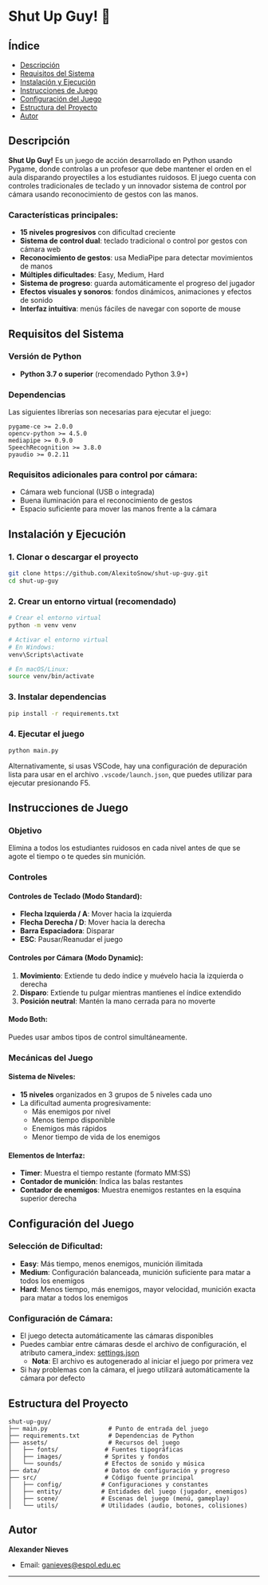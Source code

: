 # Shut Up Guy! 🎯

## Índice

- [Descripción](#descripción)
- [Requisitos del Sistema](#requisitos-del-sistema)
- [Instalación y Ejecución](#instalación-y-ejecución)
- [Instrucciones de Juego](#instrucciones-de-juego)
- [Configuración del Juego](#configuración-del-juego)
- [Estructura del Proyecto](#estructura-del-proyecto)
- [Autor](#autor)

## Descripción

**Shut Up Guy!** Es un juego de acción desarrollado en Python usando Pygame, donde controlas a un profesor que debe mantener el orden en el aula disparando proyectiles a los estudiantes ruidosos. El juego cuenta con controles tradicionales de teclado y un innovador sistema de control por cámara usando reconocimiento de gestos con las manos.

### Características principales:
- **15 niveles progresivos** con dificultad creciente
- **Sistema de control dual**: teclado tradicional o control por gestos con cámara web
- **Reconocimiento de gestos**: usa MediaPipe para detectar movimientos de manos
- **Múltiples dificultades**: Easy, Medium, Hard
- **Sistema de progreso**: guarda automáticamente el progreso del jugador
- **Efectos visuales y sonoros**: fondos dinámicos, animaciones y efectos de sonido
- **Interfaz intuitiva**: menús fáciles de navegar con soporte de mouse

## Requisitos del Sistema

### Versión de Python
- **Python 3.7 o superior** (recomendado Python 3.9+)

### Dependencias
Las siguientes librerías son necesarias para ejecutar el juego:

```
pygame-ce >= 2.0.0
opencv-python >= 4.5.0
mediapipe >= 0.9.0
SpeechRecognition >= 3.8.0
pyaudio >= 0.2.11
```

### Requisitos adicionales para control por cámara:
- Cámara web funcional (USB o integrada)
- Buena iluminación para el reconocimiento de gestos
- Espacio suficiente para mover las manos frente a la cámara

## Instalación y Ejecución

### 1. Clonar o descargar el proyecto
```bash
git clone https://github.com/AlexitoSnow/shut-up-guy.git
cd shut-up-guy
```

### 2. Crear un entorno virtual (recomendado)
```bash
# Crear el entorno virtual
python -m venv venv

# Activar el entorno virtual
# En Windows:
venv\Scripts\activate

# En macOS/Linux:
source venv/bin/activate
```

### 3. Instalar dependencias
```bash
pip install -r requirements.txt
```

### 4. Ejecutar el juego
```bash
python main.py
```

Alternativamente, si usas VSCode, hay una configuración de depuración lista para usar en el archivo `.vscode/launch.json`, que puedes utilizar para ejecutar presionando F5.

## Instrucciones de Juego

### Objetivo
Elimina a todos los estudiantes ruidosos en cada nivel antes de que se agote el tiempo o te quedes sin munición.

### Controles

#### Controles de Teclado (Modo Standard):
- **Flecha Izquierda / A**: Mover hacia la izquierda
- **Flecha Derecha / D**: Mover hacia la derecha  
- **Barra Espaciadora**: Disparar
- **ESC**: Pausar/Reanudar el juego

#### Controles por Cámara (Modo Dynamic):
1. **Movimiento**: Extiende tu dedo índice y muévelo hacia la izquierda o derecha
2. **Disparo**: Extiende tu pulgar mientras mantienes el índice extendido
3. **Posición neutral**: Mantén la mano cerrada para no moverte

#### Modo Both:
Puedes usar ambos tipos de control simultáneamente.

### Mecánicas del Juego

#### Sistema de Niveles:
- **15 niveles** organizados en 3 grupos de 5 niveles cada uno
- La dificultad aumenta progresivamente:
  - Más enemigos por nivel
  - Menos tiempo disponible
  - Enemigos más rápidos
  - Menor tiempo de vida de los enemigos

#### Elementos de Interfaz:
- **Timer**: Muestra el tiempo restante (formato MM:SS)
- **Contador de munición**: Indica las balas restantes
- **Contador de enemigos**: Muestra enemigos restantes en la esquina superior derecha

## Configuración del Juego

### Selección de Dificultad:
- **Easy**: Más tiempo, menos enemigos, munición ilimitada
- **Medium**: Configuración balanceada, munición suficiente para matar a todos los enemigos
- **Hard**: Menos tiempo, más enemigos, mayor velocidad, munición exacta para matar a todos los enemigos

### Configuración de Cámara:
- El juego detecta automáticamente las cámaras disponibles
- Puedes cambiar entre cámaras desde el archivo de configuración, el atributo camera_index: [settings.json](data/settings.json)
  - __Nota__: El archivo es autogenerado al iniciar el juego por primera vez
- Si hay problemas con la cámara, el juego utilizará automáticamente la cámara por defecto

## Estructura del Proyecto

```
shut-up-guy/
├── main.py                 # Punto de entrada del juego
├── requirements.txt        # Dependencias de Python
├── assets/                 # Recursos del juego
│   ├── fonts/             # Fuentes tipográficas
│   ├── images/            # Sprites y fondos
│   └── sounds/            # Efectos de sonido y música
├── data/                  # Datos de configuración y progreso
├── src/                   # Código fuente principal
│   ├── config/           # Configuraciones y constantes
│   ├── entity/           # Entidades del juego (jugador, enemigos)
│   ├── scene/            # Escenas del juego (menú, gameplay)
│   └── utils/            # Utilidades (audio, botones, colisiones)
```

## Autor

**Alexander Nieves**
- Email: ganieves@espol.edu.ec

---